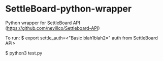 # SettleBoard-python-wrapper
Python wrapper for SettleBoard API (https://github.com/nevillco/Settleboard-API)

To run:
$ export settle_auth=<"Basic blah1blah2=" auth from SettleBoard API>

$ python3 test.py
